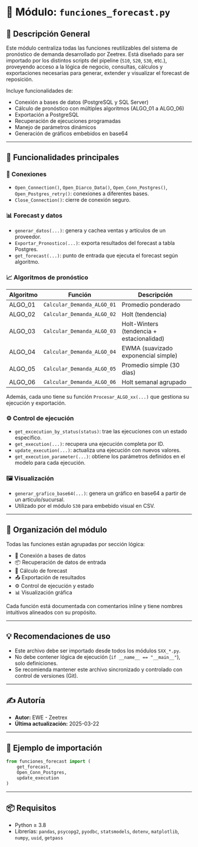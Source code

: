 # 🧠 Módulo: `funciones_forecast.py`

## 🧾 Descripción General

Este módulo centraliza todas las funciones reutilizables del sistema de pronóstico de demanda desarrollado por Zeetrex. Está diseñado para ser importado por los distintos scripts del pipeline (`S10`, `S20`, `S30`, etc.), proveyendo acceso a la lógica de negocio, consultas, cálculos y exportaciones necesarias para generar, extender y visualizar el forecast de reposición.

Incluye funcionalidades de:

- Conexión a bases de datos (PostgreSQL y SQL Server)
- Cálculo de pronóstico con múltiples algoritmos (ALGO_01 a ALGO_06)
- Exportación a PostgreSQL
- Recuperación de ejecuciones programadas
- Manejo de parámetros dinámicos
- Generación de gráficos embebidos en base64

---

## 🔧 Funcionalidades principales

### 📡 Conexiones
- `Open_Connection()`, `Open_Diarco_Data()`, `Open_Conn_Postgres()`, `Open_Postgres_retry()`: conexiones a diferentes bases.
- `Close_Connection()`: cierre de conexión seguro.

### 📊 Forecast y datos
- `generar_datos(...)`: genera y cachea ventas y artículos de un proveedor.
- `Exportar_Pronostico(...)`: exporta resultados del forecast a tabla Postgres.
- `get_forecast(...)`: punto de entrada que ejecuta el forecast según algoritmo.

### 📈 Algoritmos de pronóstico

| Algoritmo  | Función                               | Descripción |
|------------|----------------------------------------|-------------|
| ALGO_01    | `Calcular_Demanda_ALGO_01`             | Promedio ponderado |
| ALGO_02    | `Calcular_Demanda_ALGO_02`             | Holt (tendencia) |
| ALGO_03    | `Calcular_Demanda_ALGO_03`             | Holt-Winters (tendencia + estacionalidad) |
| ALGO_04    | `Calcular_Demanda_ALGO_04`             | EWMA (suavizado exponencial simple) |
| ALGO_05    | `Calcular_Demanda_ALGO_05`             | Promedio simple (30 días) |
| ALGO_06    | `Calcular_Demanda_ALGO_06`             | Holt semanal agrupado |

Además, cada uno tiene su función `Procesar_ALGO_xx(...)` que gestiona su ejecución y exportación.

### ⚙️ Control de ejecución

- `get_excecution_by_status(status)`: trae las ejecuciones con un estado específico.
- `get_execution(...)`: recupera una ejecución completa por ID.
- `update_execution(...)`: actualiza una ejecución con nuevos valores.
- `get_execution_parameter(...)`: obtiene los parámetros definidos en el modelo para cada ejecución.

### 🖼 Visualización

- `generar_grafico_base64(...)`: genera un gráfico en base64 a partir de un artículo/sucursal.
- Utilizado por el módulo `S30` para embebido visual en CSV.

---

## 📁 Organización del módulo

Todas las funciones están agrupadas por sección lógica:

- 🔌 Conexión a bases de datos
- 📦 Recuperación de datos de entrada
- 🧠 Cálculo de forecast
- 📤 Exportación de resultados
- ⚙️ Control de ejecución y estado
- 📊 Visualización gráfica

Cada función está documentada con comentarios inline y tiene nombres intuitivos alineados con su propósito.

---

## 💡 Recomendaciones de uso

- Este archivo debe ser importado desde todos los módulos `SXX_*.py`.
- No debe contener lógica de ejecución (`if __name__ == "__main__"`), solo definiciones.
- Se recomienda mantener este archivo sincronizado y controlado con control de versiones (Git).

---

## ✍️ Autoría

- **Autor:** EWE - Zeetrex  
- **Última actualización:** 2025-03-22

---

## 🔗 Ejemplo de importación

```python
from funciones_forecast import (
    get_forecast,
    Open_Conn_Postgres,
    update_execution
)
```

---

## 📦 Requisitos

- Python ≥ 3.8
- Librerías: `pandas`, `psycopg2`, `pyodbc`, `statsmodels`, `dotenv`, `matplotlib`, `numpy`, `uuid`, `getpass`